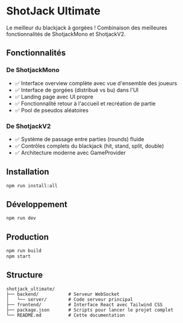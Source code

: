 # ShotJack Ultimate

Le meilleur du blackjack à gorgées ! Combinaison des meilleures fonctionnalités de ShotjackMono et ShotjackV2.

## Fonctionnalités

### De ShotjackMono
- ✅ Interface overview complète avec vue d'ensemble des joueurs
- ✅ Interface de gorgées (distribué vs bu) dans l'UI
- ✅ Landing page avec UI propre
- ✅ Fonctionnalité retour à l'accueil et recréation de partie
- ✅ Pool de pseudos aléatoires

### De ShotjackV2  
- ✅ Système de passage entre parties (rounds) fluide
- ✅ Contrôles complets du blackjack (hit, stand, split, double)
- ✅ Architecture moderne avec GameProvider

## Installation

```bash
npm run install:all
```

## Développement

```bash
npm run dev
```

## Production

```bash
npm run build
npm start
```

## Structure

```
shotjack_ultimate/
├── backend/           # Serveur WebSocket
│   └── server/        # Code serveur principal
├── frontend/          # Interface React avec Tailwind CSS
├── package.json       # Scripts pour lancer le projet complet
└── README.md          # Cette documentation
```

